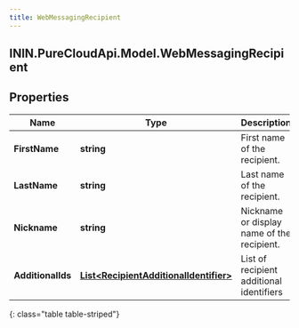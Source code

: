 ```yaml
---
title: WebMessagingRecipient
---
```

## ININ.PureCloudApi.Model.WebMessagingRecipient

## Properties

|Name | Type | Description | Notes|
|------------ | ------------- | ------------- | -------------|
| **FirstName** | **string** | First name of the recipient. | [optional] |
| **LastName** | **string** | Last name of the recipient. | [optional] |
| **Nickname** | **string** | Nickname or display name of the recipient. | [optional] |
| **AdditionalIds** | [**List&lt;RecipientAdditionalIdentifier&gt;**](RecipientAdditionalIdentifier.html) | List of recipient additional identifiers | [optional] |
{: class="table table-striped"}


